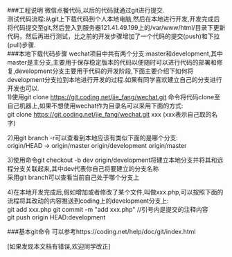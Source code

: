 ###工程说明
微信点餐代码,以后的代码就通过git进行提交.  
测试代码流程:从git上下载代码到个人本地电脑,然后在本地进行开发,开发完成后将代码提交至git,然后登入到服务器121.41.49.199上的/var/www/html/目录下更新代码，然后再进行测试，比之前的开发步骤增加了一个代码的提交(push)和下拉(pull)步骤.  
###本地下载代码步骤
wechat项目中共有两个分支:master和development,其中master是主分支,主要用于保存稳定版本的代码以便随时可以进行代码的部署和修复,development分支主要用于代码的开发阶段,下面主要介绍下如何将development分支拉到本地进行开发的过程.如果有同学喜欢建立自己的分支进行开发也可以.  
1)使用git clone https://git.coding.net/jie_fang/wechat.git 命令将代码clone至自己机器上,如果不想使用wechat作为目录名可以采用下面的方式:  
 git clone https://git.coding.net/jie_fang/wechat.git xxx (xxx表示自己取的名字) 
  
2)用git branch -r可以查看到本地应该有类似下面的是哪个分支:  
origin/HEAD -> origin/master
origin/development
origin/master
  
3)使用命令git checkout -b dev origin/development将建立本地分支并将其和远程分支关联起来,其中dev代表你自己将要建立的分支名称  
  采用git branch可以查看当前自己处于哪个分支上  

4)在本地开发完成后,假如增加或者修改了某个文件,叫做xxx.php,可以按照下面的流程将其改动的内容推送到coding上的development分支上:  
git add xxx.php
git commit -m "add xxx.php" //引号内是提交的注释内容  
git push origin HEAD:development  


###基本git命令
可以参考https://coding.net/help/doc/git/index.html  
  
  
  
[如果发现本文档有错误,欢迎同学改正]
